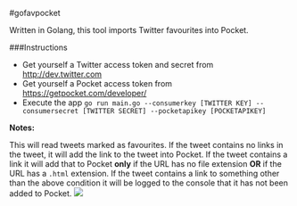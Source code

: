 #gofavpocket

Written in Golang, this tool imports Twitter favourites into Pocket.

###Instructions

* Get yourself a Twitter access token and secret from http://dev.twitter.com
* Get yourself a Pocket access token from https://getpocket.com/developer/
* Execute the app `go run main.go --consumerkey [TWITTER KEY] --consumersecret [TWITTER SECRET] --pocketapikey [POCKETAPIKEY]`

**Notes:**

This will read tweets marked as favourites.  If the tweet contains no links in the tweet, it will add the link to the tweet into Pocket.  If the tweet contains a link it will add that to Pocket **only** if the URL has no file extension **OR** if the URL has a `.html` extension.  If the tweet contains a link to something other than the above condition it will be logged to the console that it has not been added to Pocket.
![](https://cloud.githubusercontent.com/assets/105126/10717526/041bfb34-7b53-11e5-92df-4d82934a1645.png)
